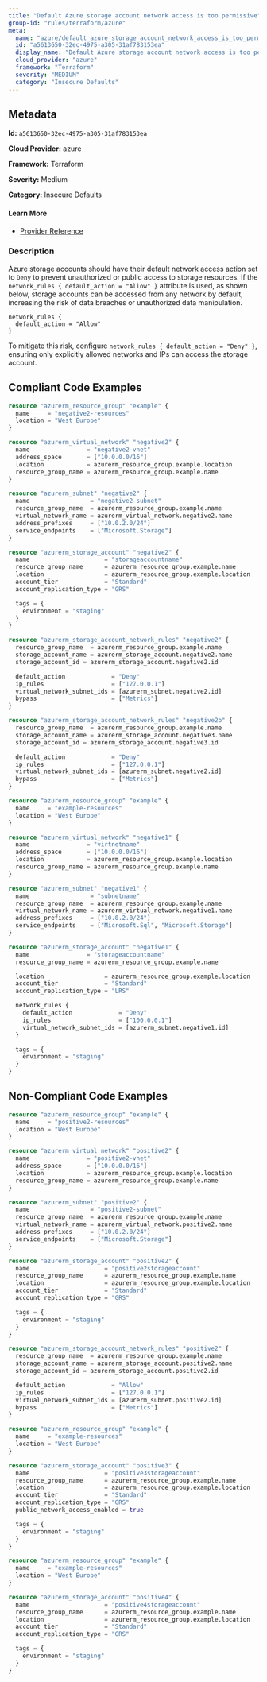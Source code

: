 ```yaml
---
title: "Default Azure storage account network access is too permissive"
group-id: "rules/terraform/azure"
meta:
  name: "azure/default_azure_storage_account_network_access_is_too_permissive"
  id: "a5613650-32ec-4975-a305-31af783153ea"
  display_name: "Default Azure storage account network access is too permissive"
  cloud_provider: "azure"
  framework: "Terraform"
  severity: "MEDIUM"
  category: "Insecure Defaults"
---
```

## Metadata

**Id:** `a5613650-32ec-4975-a305-31af783153ea`

**Cloud Provider:** azure

**Framework:** Terraform

**Severity:** Medium

**Category:** Insecure Defaults

#### Learn More

 - [Provider Reference](https://registry.terraform.io/providers/hashicorp/azurerm/latest/docs/resources/storage_account_network_rules#default_action)

### Description

 Azure storage accounts should have their default network access action set to `Deny` to prevent unauthorized or public access to storage resources. If the `network_rules { default_action = "Allow" }` attribute is used, as shown below, storage accounts can be accessed from any network by default, increasing the risk of data breaches or unauthorized data manipulation.

```
network_rules {
  default_action = "Allow"
}
```

To mitigate this risk, configure `network_rules { default_action = "Deny" }`, ensuring only explicitly allowed networks and IPs can access the storage account.


## Compliant Code Examples
```terraform
resource "azurerm_resource_group" "example" {
  name     = "negative2-resources"
  location = "West Europe"
}

resource "azurerm_virtual_network" "negative2" {
  name                = "negative2-vnet"
  address_space       = ["10.0.0.0/16"]
  location            = azurerm_resource_group.example.location
  resource_group_name = azurerm_resource_group.example.name
}

resource "azurerm_subnet" "negative2" {
  name                 = "negative2-subnet"
  resource_group_name  = azurerm_resource_group.example.name
  virtual_network_name = azurerm_virtual_network.negative2.name
  address_prefixes     = ["10.0.2.0/24"]
  service_endpoints    = ["Microsoft.Storage"]
}

resource "azurerm_storage_account" "negative2" {
  name                     = "storageaccountname"
  resource_group_name      = azurerm_resource_group.example.name
  location                 = azurerm_resource_group.example.location
  account_tier             = "Standard"
  account_replication_type = "GRS"

  tags = {
    environment = "staging"
  }
}

resource "azurerm_storage_account_network_rules" "negative2" {
  resource_group_name  = azurerm_resource_group.example.name
  storage_account_name = azurerm_storage_account.negative2.name
  storage_account_id = azurerm_storage_account.negative2.id

  default_action             = "Deny"
  ip_rules                   = ["127.0.0.1"]
  virtual_network_subnet_ids = [azurerm_subnet.negative2.id]
  bypass                     = ["Metrics"]
}

resource "azurerm_storage_account_network_rules" "negative2b" {
  resource_group_name  = azurerm_resource_group.example.name
  storage_account_name = azurerm_storage_account.negative3.name
  storage_account_id = azurerm_storage_account.negative3.id

  default_action             = "Deny"
  ip_rules                   = ["127.0.0.1"]
  virtual_network_subnet_ids = [azurerm_subnet.negative2.id]
  bypass                     = ["Metrics"]
}

```

```terraform
resource "azurerm_resource_group" "example" {
  name     = "example-resources"
  location = "West Europe"
}

resource "azurerm_virtual_network" "negative1" {
  name                = "virtnetname"
  address_space       = ["10.0.0.0/16"]
  location            = azurerm_resource_group.example.location
  resource_group_name = azurerm_resource_group.example.name
}

resource "azurerm_subnet" "negative1" {
  name                 = "subnetname"
  resource_group_name  = azurerm_resource_group.example.name
  virtual_network_name = azurerm_virtual_network.negative1.name
  address_prefixes     = ["10.0.2.0/24"]
  service_endpoints    = ["Microsoft.Sql", "Microsoft.Storage"]
}

resource "azurerm_storage_account" "negative1" {
  name                = "storageaccountname"
  resource_group_name = azurerm_resource_group.example.name

  location                 = azurerm_resource_group.example.location
  account_tier             = "Standard"
  account_replication_type = "LRS"

  network_rules {
    default_action             = "Deny"
    ip_rules                   = ["100.0.0.1"]
    virtual_network_subnet_ids = [azurerm_subnet.negative1.id]
  }

  tags = {
    environment = "staging"
  }
}

```
## Non-Compliant Code Examples
```terraform
resource "azurerm_resource_group" "example" {
  name     = "positive2-resources"
  location = "West Europe"
}

resource "azurerm_virtual_network" "positive2" {
  name                = "positive2-vnet"
  address_space       = ["10.0.0.0/16"]
  location            = azurerm_resource_group.example.location
  resource_group_name = azurerm_resource_group.example.name
}

resource "azurerm_subnet" "positive2" {
  name                 = "positive2-subnet"
  resource_group_name  = azurerm_resource_group.example.name
  virtual_network_name = azurerm_virtual_network.positive2.name
  address_prefixes     = ["10.0.2.0/24"]
  service_endpoints    = ["Microsoft.Storage"]
}

resource "azurerm_storage_account" "positive2" {
  name                     = "positive2storageaccount"
  resource_group_name      = azurerm_resource_group.example.name
  location                 = azurerm_resource_group.example.location
  account_tier             = "Standard"
  account_replication_type = "GRS"

  tags = {
    environment = "staging"
  }
}

resource "azurerm_storage_account_network_rules" "positive2" {
  resource_group_name  = azurerm_resource_group.example.name
  storage_account_name = azurerm_storage_account.positive2.name
  storage_account_id = azurerm_storage_account.positive2.id

  default_action             = "Allow"
  ip_rules                   = ["127.0.0.1"]
  virtual_network_subnet_ids = [azurerm_subnet.positive2.id]
  bypass                     = ["Metrics"]
}

```

```terraform
resource "azurerm_resource_group" "example" {
  name     = "example-resources"
  location = "West Europe"
}

resource "azurerm_storage_account" "positive3" {
  name                     = "positive3storageaccount"
  resource_group_name      = azurerm_resource_group.example.name
  location                 = azurerm_resource_group.example.location
  account_tier             = "Standard"
  account_replication_type = "GRS"
  public_network_access_enabled = true

  tags = {
    environment = "staging"
  }
}
```

```terraform
resource "azurerm_resource_group" "example" {
  name     = "example-resources"
  location = "West Europe"
}

resource "azurerm_storage_account" "positive4" {
  name                     = "positive4storageaccount"
  resource_group_name      = azurerm_resource_group.example.name
  location                 = azurerm_resource_group.example.location
  account_tier             = "Standard"
  account_replication_type = "GRS"

  tags = {
    environment = "staging"
  }
}
```